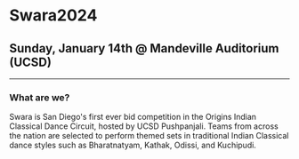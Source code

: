 # Swara2024
## Sunday, January 14th @ Mandeville Auditorium (UCSD)

---
### What are we?
Swara is San Diego's first ever bid competition in the Origins Indian Classical Dance Circuit, hosted by UCSD Pushpanjali. Teams from across the nation are selected to perform themed sets in traditional Indian Classical dance styles such as Bharatnatyam, Kathak, Odissi, and Kuchipudi.
